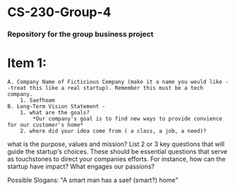 # CS-230-Group-4
### Repository for the group business project
# Item 1:
    A. Company Name of Ficticious Company (make it a name you would like --treat this like a real startup). Remember this must be a tech company.
        1. Saefhoam
    B. Long-Term Vision Statement -
        1. what are the goals?
            *Our company's goal is to find new ways to provide convience for our customer's home*
        2. where did your idea come from ( a class, a job, a need)?
what is the purpose, values and mission? List 2 or 3 key questions that will guide the startup's choices. These should be essential questions that serve as touchstones to direct your companies efforts. For instance, how can the startup have impact? What engages our passions?


Possible Slogans: 
"A smart man has a saef (smart?) home"
